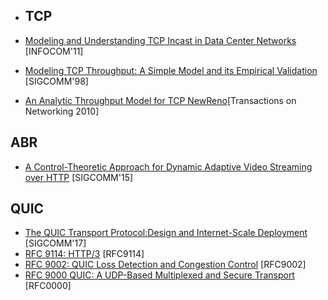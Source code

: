 + ## TCP

+ [Modeling and Understanding TCP Incast in Data Center Networks ](https://ieeexplore.ieee.org/stamp/stamp.jsp?tp=&arnumber=5934923) [INFOCOM'11]
+ [Modeling TCP Throughput: A Simple Model and its Empirical Validation](https://dl.acm.org/doi/abs/10.1145/285237.285291) [SIGCOMM'98]
+ [An Analytic Throughput Model for TCP NewReno](https://ieeexplore.ieee.org/abstract/document/5308283)[Transactions on Networking 2010]

## ABR

+ [A Control-Theoretic Approach for Dynamic Adaptive Video Streaming over HTTP](https://dl.acm.org/doi/pdf/10.1145/2785956.2787486) [SIGCOMM'15]

## QUIC

+ [The QUIC Transport Protocol:Design and Internet-Scale Deployment](https://dl.acm.org/doi/abs/10.1145/3098822.3098842) [SIGCOMM'17]
+ [RFC 9114: HTTP/3](https://dl.acm.org/doi/abs/10.17487/RFC9114) [RFC9114]
+ [RFC 9002: QUIC Loss Detection and Congestion Control](https://dl.acm.org/doi/pdf/10.17487/RFC9002) [RFC9002]
+ [RFC 9000 QUIC: A UDP-Based Multiplexed and Secure Transport](https://www.rfc-editor.org/v3test/draft-ietf-quic-transport-34-bad-pdf-line-break.pdf) [RFC0000]

